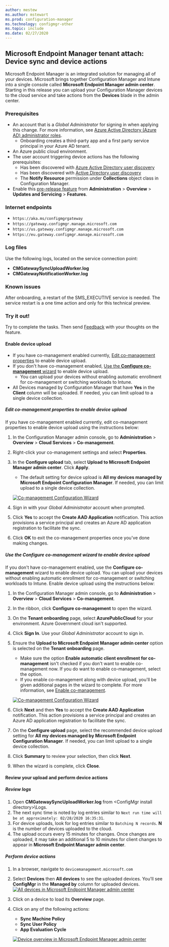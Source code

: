 ```yaml
---
author: mestew
ms.author: mstewart
ms.prod: configuration-manager
ms.technology: configmgr-other
ms.topic: include
ms.date: 02/27/2020
---
```


## <a name="bkmk_attach"></a> Microsoft Endpoint Manager tenant attach: Device sync and device actions
<!--3555758 live 3/4/2020-->
Microsoft Endpoint Manager is an integrated solution for managing all of your devices. Microsoft brings together Configuration Manager and Intune into a single console called **Microsoft Endpoint Manager admin center**. Starting in this release you can upload your Configuration Manager devices to the cloud service and take actions from the **Devices** blade in the admin center.

### Prerequisites

- An account that is a *Global Administrator* for signing  in when applying this change. For more information, see [Azure Active Directory (Azure AD) administrator roles](https://docs.microsoft.com/azure/role-based-access-control/rbac-and-directory-admin-roles#azure-ad-administrator-roles).
   - Onboarding creates a third-party app and a first party service principal in your Azure AD tenant.
- An Azure public cloud environment.
- The user account triggering device actions has the following prerequisites:
   - Has been discovered with [Azure Active Directory user discovery](/configmgr/core/servers/deploy/configure/about-discovery-methods#azureaddisc)
   - Has been discovered with [Active Directory user discovery](/configmgr/core/servers/deploy/configure/about-discovery-methods#bkmk_aboutUser)
   - The **Notify Resource** permission under **Collections** object class in Configuration Manager.
- Enable this [pre-release feature](/configmgr/core/servers/manage/pre-release-features) from **Administration** > **Overview** > **Updates and Servicing** > **Features**.

### Internet endpoints

- `https://aka.ms/configmgrgateway`
- `https://gateway.configmgr.manage.microsoft.com`
- `https://us.gateway.configmgr.manage.microsoft.com`
- `https://eu.gateway.configmgr.manage.microsoft.com`



### Log files
Use the following logs, located on the service connection point:

- **CMGatewaySyncUploadWorker.log**
- **CMGatewayNotificationWorker.log** 

### Known issues

After onboarding, a restart of the SMS_EXECUTIVE service is needed. The service restart is a one time action and only for this technical preview.

### Try it out!

Try to complete the tasks. Then send [Feedback](/sccm/core/understand/find-help#product-feedback) with your thoughts on the feature.

#### Enable device upload

- If you have co-management enabled currently, [Edit co-management properties](#bkmk_edit) to enable device upload.
- If you don't have co-management enabled, [Use the **Configure co-management** wizard](#bkmk_config) to enable device upload.
   - You can upload your devices without enabling automatic enrollment for co-management or switching workloads to Intune.
- All Devices managed by Configuration Manager that have **Yes** in the **Client** column will be uploaded. If needed, you can limit upload to a single device collection.   

##### <a name="bkmk_edit"></a> Edit co-management properties to enable device upload

If you have co-management enabled currently, edit co-management properties to enable device upload using the instructions below:

1. In the Configuration Manager admin console, go to **Administration** > **Overview** > **Cloud Services** > **Co-management**.
1. Right-click your co-management settings and select **Properties**.
1. In the **Configure upload** tab, select **Upload to Microsoft Endpoint Manager admin center**. Click **Apply**.
   - The default setting for device upload is **All my devices managed by Microsoft Endpoint Configuration Manager**. If needed, you can limit upload to a single device collection.

   [![Co-management Configuration Wizard](../../media/3555758-configure-upload.png)](../../media/3555758-configure-upload.png#lightbox)
1. Sign in with your *Global Administrator* account when prompted.
1. Click **Yes** to accept the **Create AAD Application** notification. This action provisions a service principal and creates an Azure AD application registration to facilitate the sync.
1. Click **OK** to exit the co-management properties once you've done making changes.


##### <a name="bkmk_config"></a> Use the Configure co-management wizard to enable device upload
If you don't have co-management enabled, use the **Configure co-management** wizard to enable device upload. You can upload your devices without enabling automatic enrollment for co-management or switching workloads to Intune. Enable device upload using the instructions below:

1. In the Configuration Manager admin console, go to **Administration** > **Overview** > **Cloud Services** > **Co-management**.
1. In the ribbon, click **Configure co-management** to open the wizard.
1. On the **Tenant onboarding** page, select **AzurePublicCloud** for your environment. Azure Government cloud isn't supported.
1. Click **Sign In**. Use your *Global Administrator* account to sign in.
1. Ensure the **Upload to Microsoft Endpoint Manager admin center** option is selected on the **Tenant onboarding** page.
   - Make sure the option **Enable automatic client enrollment for co-management** isn't checked if you don't want to enable co-management now. If you do want to enable co-management, select the option.
   - If you enable co-management along with device upload, you'll be given additional pages in the wizard to complete. For more information, see [Enable co-management](/sccm/comanage/how-to-enable).

   [![Co-management Configuration Wizard](../../media/3555758-comanagement-wizard.png)](../../media/3555758-comanagement-wizard.png#lightbox)
1. Click **Next** and then **Yes** to accept the **Create AAD Application** notification. This action provisions a service principal and creates an Azure AD application registration to facilitate the sync.
1. On the **Configure upload** page, select the recommended device upload setting for **All my devices managed by Microsoft Endpoint Configuration Manager**. If needed, you can limit upload to a single device collection.
1. Click **Summary** to review your selection, then click **Next**.
1. When the wizard is complete, click **Close**.  


#### <a name="bkmk_review"></a> Review your upload and perform device actions

##### Review logs

1. Open **CMGatewaySyncUploadWorker.log** from &lt;ConfigMgr install directory>\Logs.
1. The next sync time is noted by log entries similar to `Next run time will be at approximately: 02/28/2020 16:35:31`.
1. For device uploads, look for log entries similar to `Batching N records`. **N** is the number of devices uploaded to the cloud. 
1. The upload occurs every 15 minutes for changes. Once changes are uploaded, it may take an additional 5 to 10 minutes for client changes to appear in **Microsoft Endpoint Manager admin center**.

##### Perform device actions

1. In a browser, navigate to `devicemanagement.microsoft.com`
1. Select **Devices** then **All devices** to see the uploaded devices. You'll see **ConfigMgr** in the **Managed by** column for uploaded devices.
   [![All devices in Microsoft Endpoint Manager admin center](../../media/3555758-all-devices.png)](../../media/3555758-all-devices.png#lightbox)
1. Click on a device to load its **Overview** page.
1. Click on any of the following actions:
   - **Sync Machine Policy**
   - **Sync User Policy**
   - **App Evaluation Cycle**

   [![Device overview in Microsoft Endpoint Manager admin center](../../media/3555758-device-overview-actions.png)](../../media/3555758-device-overview-actions.png#lightbox)
